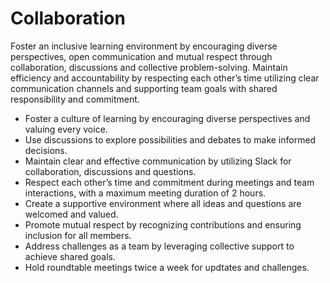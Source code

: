 # Collaboration

<!-- group norms summary -->
Foster an inclusive learning environment by encouraging
diverse perspectives, open communication and mutual
respect through collaboration, discussions and collective problem-solving.
Maintain efficiency and accountability by respecting each other’s time
utilizing clear communication channels
and supporting team goals with shared responsibility and commitment.
<!-- group norms list -->
- Foster a culture of learning by encouraging diverse perspectives and
valuing every voice.
- Use discussions to explore possibilities and debates to make informed
decisions.
- Maintain clear and effective communication by utilizing Slack for
collaboration, discussions and questions.
- Respect each other’s time and commitment during meetings and team
interactions, with a maximum meeting duration of 2 hours.
- Create a supportive environment where all ideas and questions are
welcomed and valued.
- Promote mutual respect by recognizing contributions and ensuring
inclusion for all members.
- Address challenges as a team by leveraging collective support to
achieve shared goals.
- Hold roundtable meetings twice a week for updtates and challenges.
